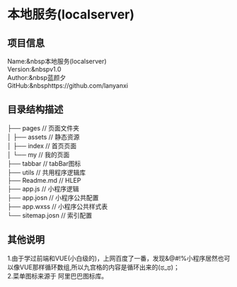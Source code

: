 #   本地服务(localserver)

## 项目信息
Name:&nbsp本地服务(localserver)<br>
Version:&nbspv1.0<br>
Author:&nbsp蓝颜夕<br>
GitHub:&nbsphttps://github.com/lanyanxi

## 目录结构描述
├── pages                       // 页面文件夹<br>
│   ├── assets                  // 静态资源<br>
│   ├── index                   // 首页页面<br>
│   └── my                      // 我的页面<br>
├── tabbar                      // tabBar图标<br>
├── utils                       // 共用程序逻辑库<br>
├── Readme.md                   // HLEP<br>
├── app.js                      // 小程序逻辑<br>
├── app.josn                    // 小程序公共配置<br>
├── app.wxss                    // 小程序公共样式表<br>
└── sitemap.josn                // 索引配置<br>

## 其他说明
1.由于学过前端和VUE(小白级的)，上网百度了一番，发现&@#!%小程序居然也可以像VUE那样循环数组,所以九宫格的内容是循环出来的(ಥ_ಥ)；
<br>2.菜单图标来源于 阿里巴巴图标库。
